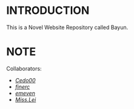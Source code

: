 # INTRODUCTION
This is a Novel Website Repository called Bayun.

# NOTE
Collaborators: 
* [*Cedo00*][1]
* [*finerc*][2]
* [*emeven*][3]
* [*Miss.Lei*][4]

[1]: https://github.com/Cedo00
[2]: https://github.com/finerc
[3]: https://github.com/emeven
[4]: https://github.com/leixiaorong
